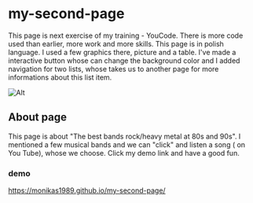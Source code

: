 # my-second-page
This page is next exercise of my training - YouCode.
There is more code used than earlier, more work and more skills.
This page is in polish language. I used a few graphics there, picture and a table.
I've made a interactive button whose can change the background color and I added navigation for two lists, whose takes us to another page for more informations about this list item.

![Alt](https://monikas1989.github.io/my-second-page/images/Kocham8090.png)

## About page
This page is about "The best bands rock/heavy metal at 80s and 90s". I mentioned a few musical bands and we can "click" and listen a song ( on You Tube), whose we choose. 
Click my demo link and have a good fun.


### demo
https://monikas1989.github.io/my-second-page/
